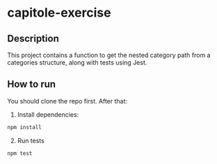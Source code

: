 # capitole-exercise

## Description

This project contains a function to get the nested category path from a categories structure, along with tests using Jest.

## How to run

You should clone the repo first. After that:

1. Install dependencies:

```bash
npm install
```

2. Run tests
```bash
npm test
``` 
